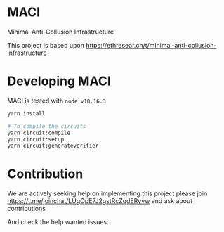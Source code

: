 # MACI
Minimal Anti-Collusion Infrastructure

This project is based upon https://ethresear.ch/t/minimal-anti-collusion-infrastructure

# Developing MACI

MACI is tested with `node v10.16.3`

```bash
yarn install

# To compile the circuits
yarn circuit:compile
yarn circuit:setup
yarn circuit:generateverifier
```

# Contribution
We are actively seeking help on implementing this project please join https://t.me/joinchat/LUgOpE7J2gstRcZqdERyvw and ask about contributions

And check the help wanted issues.